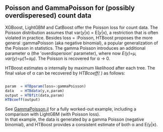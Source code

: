 ## Poisson and GammaPoisson for (possibly overdisperesed) count data

XGBoost, LightGBM and CatBoost offer the Poisson loss for count data.
The Poisson distribution assumes that var(*y*|x) = E(*y*|x), a restriction that is often violated in practice.
Besides loss = :Poisson, HTBoost proposes the more general :gammaPoisson (aka negative binomial), a popular generalization of the Poisson in statistics. The gamma Poisson introduces an additional parameter α (the 'overdispersion' parameter), where now *E(y)=μ, var(y)=μ(1+αμ)*. The Poisson is recovered for  α -> 0. 

HTBoost estimates α internally by maximum likelihood after each tree. The final value of α can be recovered by *HTBcoeff( )* as follows:

```julia

param  = HTBparam(loss=:gammaPoisson)
data   = HTBdata(y,x,param)
output = HTBfit(data,param)
HTBcoeff(output)

```

See [GammaPoisson.jl](../examples/gammaPoisson.jl) for a fully worked-out example, including a comparison with LightGBM (with Poisson loss).  
In that example, the data is generated by a gamma Poisson (negative binomial), and HTBoost provides a consistent estimate of both α and E(y|x). 
